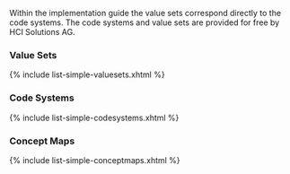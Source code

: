 Within the implementation guide the value sets correspond directly to the code systems. The code systems and value sets are provided for free by HCI Solutions AG.

### Value Sets
{% include list-simple-valuesets.xhtml %}

### Code Systems
{% include list-simple-codesystems.xhtml %}

### Concept Maps
{% include list-simple-conceptmaps.xhtml %}

